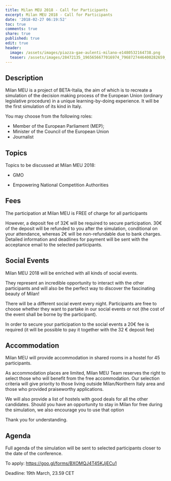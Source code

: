 ```yaml
---
title: Milan MEU 2018 - Call for Participants
excerpt: Milan MEU 2018 - Call for Participants
date: '2018-02-27 06:19:52'
toc: true
comments: true
share: true
published: true
edit: true
header:
  image: /assets/images/piazza-gae-aulenti-milano-e1480532164738.png
  teaser: /assets/images/28472135_1965656677016974_7968727446400282659_n.jpg
---
```


## Description

Milan MEU is a project of BETA-Italia, the aim of which is to recreate a simulation of the decision making process of the European Union (ordinary legislative procedure) in a unique learning-by-doing experience. It will be the first simulation of its kind in Italy.

You may choose from the following roles:

-	Member of the European Parliament (MEP);
-	Minister of the Council of the European Union
-	Journalist

## Topics

Topics to be discussed at Milan MEU 2018:

-	GMO

-	Empowering National Competition Authorities

## Fees

The participation at Milan MEU is FREE of charge for all participants

However, a deposit fee of 32€ will be required to secure participation. 30€ of the deposit will be refunded to you after the simulation, conditional on your attendance, whereas 2€ will be non-refundable due to bank charges. Detailed information and deadlines for payment will be sent with the acceptance email to the selected participants.

## Social Events

Milan MEU 2018 will be enriched with all kinds of social events.

They represent an incredible opportunity to interact with the other participants and will also be the perfect way to discover the fascinating beauty of Milan!

There will be a different social event every night. Participants are free to choose whether they want to partake in our social events or not (the cost of the event shall be borne by the participant).

In order to secure your participation to the social events a 20€ fee is required (it will be possible to pay it together with the 32 € deposit fee)

## Accommodation

Milan MEU will provide accommodation in shared rooms in a hostel for 45 participants.

As accommodation places are limited, Milan MEU Team reserves the right to select those who will benefit from the free accommodation. Our selection criteria will give priority to those living outside Milan/Northern Italy area and those who provided praiseworthy applications.

We will also provide a list of hostels with good deals for all the other candidates. Should you have an opportunity to stay in Milan for free during the simulation, we also encourage you to use that option

Thank you for understanding.

## Agenda

Full agenda of the simulation will be sent to selected participants closer to the date of the conference.

To apply: <https://goo.gl/forms/BXOMQJ4T45KJjECu1>

Deadline: 19th March, 23.59 CET
